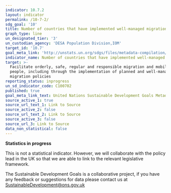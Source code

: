 ```yaml
---
indicator: 10.7.2
layout: indicator
permalink: /10-7-2/
sdg_goal: '10'
title: Number of countries that have implemented well-managed migration policies
graph_type: line
un_designated_tier: '3'
un_custodian_agency: 'DESA Population Division,IOM'
target_id: '10.7'
goal_meta_link: 'http://unstats.un.org/sdgs/files/metadata-compilation/Metadata-Goal-10.pdf'
indicator_name: Number of countries that have implemented well-managed migration policies
target: >-
  Facilitate orderly, safe, regular and responsible migration and mobility of
  people, including through the implementation of planned and well-managed
  migration policies
reporting_status: inprogress
un_sd_indicator_code: C100702
published: true
goal_meta_link_text: United Nations Sustainable Development Goals Metadata (pdf 564kB)
source_active_1: true
source_url_text_1: Link to Source
source_active_2: false
source_url_text_2: Link to Source
source_active_3: false
source_url_3: Link to Source
data_non_statistical: false
---
```

**Statistics in progress**               

This is not a statistical indicator. However, we will collaborate with the policy lead in the UK so that we are able to link to the relevant legislative framework.

The Sustainable Development Goals is a collaborative project, if you have any feedback or suggestions for data please contact us at <SustainableDevelopment@ons.gov.uk>
